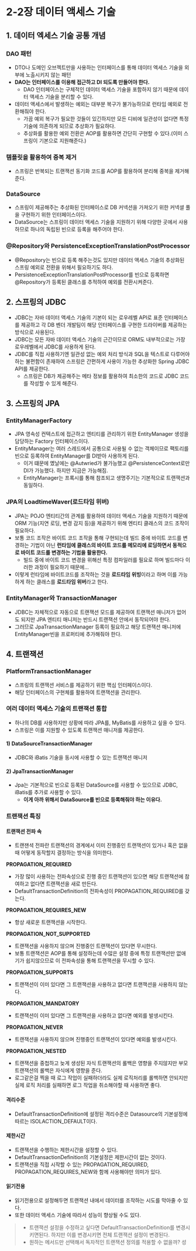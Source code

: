 # 2-2장 데이터 액세스 기술
## 1. 데이터 엑세스 기술 공통 개념
### DAO 패턴
- DTO나 도메인 오브젝트만을 사용하는 인터페이스를 통해 데이터 엑세스 기술을 외부에 노출시키지 않는 패턴
- **DAO는 인터페이스를 이용해 접근하고 DI 되도록 만들어야 한다.**
    - DAO 인터페이스는 구체적인 데이터 액세스 기술을 포함하지 않기 때문에 데이터 액세스 기술을 분리할 수 있다.
- 데이터 액세스에서 발생하는 예외는 대부분 복구가 불가능하므로 런타임 예외로 전환해줘야 한다.
    - 가끔 예외 복구가 필요한 것들이 있긴하지만 모든 디비에 일관성이 없다면 특정 기술에 의존하게 되므로 추상화가 필요하다.
    - 추상화를 활용한 예외 전환은 AOP를 활용하면 간단히 구현할 수 있다.(이미 스프링이 기본으로 지원해준다.)

### 템플릿을 활용하여 중복 제거
- 스프링은 반복되는 트랜잭션 동기화 코드를 AOP를 활용하여 분리해 중복을 제거해준다.

### DataSource
- 스프링이 제공해주는 추상화된 인터페이스로 DB 커넥션을 가져오기 위한 커넥셜 풀을 구현하기 위한 인터페이스이다.
- DataSource는 스프링이 데이터 액세스 기술을 지원하기 위해 다양한 곳에서 사용하므로 하나의 독립된 빈으로 등록을 해주어야 한다.

### @Repository와 PersistenceExceptionTranslationPostProcessor
- @Repository는 빈으로 등록 해주는것도 있지만 데이터 액세스 기술의 추상화된 스프링 예외로 전환을 위해서 필요하기도 하다.
- PersistenceExceptionTranslationPostProcessor를 빈으로 등록하면 @Repository가 등록된 클래스를 추적하여 예외를 전환시켜준다.  

## 2. 스프링의 JDBC
- JDBC는 자바 데이터 액세스 기술의 기본이 되는 로우레벨 API로 표준 인터페이스를 제공하고 각 DB 벤더 개발팀이 해당 인터페이스를 구현한 드라이버를 제공하는 방식으로 사용된다.
- JDBC는 모든 자바 데이터 액세스 기술의 근간이므로 ORM도 내부적으로는 가장 로우레벨에서 JDBC를 사용하게 된다.
- JDBC를 직접 사용하기엔 일관성 없는 예외 처리 방식과 SQL을 텍스트로 다루어야 하는 불편함이 존재하여 스프링은 간편하게 사용이 가능한 추상화한 Spring JDBC API를 제공한다.
    - 스프링은 DB가 제공해주는 메타 정보를 활용하여 최소한의 코드로 JDBC 코드를 작성할 수 있게 해준다.

## 3. 스프링의 JPA
### EntityManagerFactory
- JPA 영속성 컨텍스트에 접근하고 엔티티를 관리하기 위한 EntityManager 생성을 담당하는 Factory 인터페이스이다.
- EntityManager는 여러 스레드에서 공통으로 사용될 수 없는 객체이므로 팩토리를 빈으로 등록하여 EntityManager를 DI받아 사용하게 된다.
    - 이거 떄문에 옜날에는 @Autwried가 불가능했고 @PersistenceContext로만 DI가 가능했다. 하지만 지금은 가능해짐.
    - EntityManager는 프록시를 통해 참조되고 생명주기는 기본적으로 트랜잭션과 동일하다. 

### JPA의 LoadtimeWaver(로드타임 위버)
- JPA는 POJO 엔티티간의 관계를 활용하여 데이터 액세스 기술을 지원하기 때문에 ORM 기능(지연 로딩, 변경 감지 등)을 제공하기 위해 엔티티 클래스의 코드 조작이 필요하다.
- 보통 코드 조작은 바이트 코드 조작을 통해 구현되는데 빌드 중에 바이트 코드를 변경하는 기법이 아닌 **런타임에 클래스의 바이트 코드를 메모리에 로딩하면서 동적으로 바이트 코드를 변경하는 기법을 활용한다.**
    - 빌드 중에 바이트 코드 변경을 위해선 특정 컴파일러를 필요로 하며 빌드마다 이러한 과정이 필요하기 때문에...
- 이렇게 런타임에 바이트코드를 조작하는 것을 **로드타임 위빙**이라고 하며 이를 가능하게 하는 클래스를 **로드타임 위버**라고 한다.  

### EntityManager와 TransactionManager
- JDBC는 자체적으로 자동으로 트랜잭션 모드를 제공하여 트랜잭션 매니저가 없어도 되지만 JPA 엔티티 매니저는 반드시 트랜잭션 안에서 동작되어야 한다.
- 그러므로 JpaTransactionManager 등록이 필요하고 해당 트랜잭션 매니저에 EntityManager빈을 프로퍼티에 추가해줘야 한다.

## 4. 트랜잭션
### PlatformTransactionManager
- 스프링의 트랜잭션 서비스를 제공하기 위한 핵심 인터페이스이다.
- 해당 인터페이스의 구현체를 활용하여 트랜잭션을 관리한다.

### 여러 데이터 액세스 기술의 트랜잭션 통합
- 하나의 DB를 사용하지만 상황에 따라 JPA를, MyBatis를 사용하고 싶을 수 있다.
- 스프링은 이를 지원할 수 있도록 트랜잭션 매니저를 제공한다.

#### 1) DataSourceTransactionManager
- JDBC와 iBatis 기술을 동시에 사용할 수 있는 트랜잭션 매니저

#### 2) JpaTransactionManager
- Jpa는 기본적으로 빈으로 등록된 DataSource를 사용할 수 있으므로 JDBC, iBatis를 추가로 사용할 수 있다.
    - **이게 아까 위해서 DataSource를 빈으로 등록해줘야 하는 이유다.**

### 트랜잭션 특징
#### 트랜잭션 전파 속
- 트랜잰셕 전파란 트랜잭션의 경계에서 이미 진행중인 트랜잭션이 있거나 혹은 없을 때 어떻게 동작할지 결정하는 방식을 의미한다.

**PROPAGATION_REQUIRED**
- 가장 많이 사용하는 전파속성으로 진행 중인 트랜잭션이 있으면 해당 트랜잭션에 참여하고 없다면 트랜잭션을 새로 만든다.
- DefaultTransactionDefinition의 전파속성이 PROPAGATION_REQUIRED를 갖는다.

**PROPAGATION_REQUIRES_NEW**
- 항상 새로운 트랜잭션을 시작한다.

**PROPAGATION_NOT_SUPPORTED**
- 트랜잭션을 사용하지 않으며 진행중인 트랜잭션이 있다면 무시한다.
- 보통 트랜잭션은 AOP를 통해 설정하는데 수많은 설정 중에 특정 트랜잭션만 없애기가 쉽지않으므로 이 전파속성을 통해 트랜잭션을 무시할 수 있다.

**PROPAGATION_SUPPORTS**
- 트랜잭션이 이미 있다면 그 트랜잭션을 사용하고 없다면 트랜잭션을 사용하지 않는다.

**PROPAGATION_MANDATORY**
- 트랜잭션이 이미 있다면 그 트랜잭션을 사용하고 없다면 예외를 발생시킨다.

**PROPAGATION_NEVER**
- 트랜잭션을 사용하지 않으며 진행중인 트랜잭션이 있다면 예외를 발생시킨다.

**PROPAGATION_NESTED**
- 트랜잭션을 중첩하고 늦게 생성된 자식 트랜잭션의 롤백은 영향을 주지않지만 부모 트랜잭션의 롤백은 자식에게 영향을 준다.
- 로그같은걸 찍을 때 로그 작업이 실패하더라도 실제 로직처리를 롤백하면 안되지만 실제 로직 처리를 실패하면 로그 작업을 취소해야할 때 사용하면 좋다.

#### 격리수준
- DefaultTransactionDefinition에 설정된 격리수준은 Datasource의 기본설정에 따르는 ISOLACTION_DEFAULT이다.

#### 제한시간
- 트랜잭션을 수행하는 제한시간을 설정할 수 있다.
- DefaultTransactionDefinition의 기본설정은 제한시간이 없는 것이다.
- 트랜잭션을 직접 시작할 수 있는 PROPAGATION_REQUIRED, PROPAGATION_REQUIRES_NEW와 함께 사용해야만 의미가 있다.

#### 읽기전용
- 읽기전용으로 설정해두면 트랜잭션 내에서 데이터를 조작하는 시도를 막아줄 수 있다.
- 또한 데이터 액세스 기술에 따라서 성능이 향상될 수도 있다.

> - 트랜잭션 설정을 수정하고 싶다면 DefaultTransactionDefinition를 변경시키면된다. 하지만 이를 변경시키면 전체 트랜잭션 설정이 변경된다.
> - 원하는 메서드만 선택해서 독자적인 트랜잭션 정의를 적용할 수 없을까?
성
